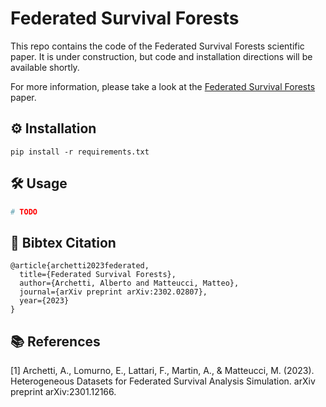 # Federated Survival Forests

This repo contains the code of the Federated Survival Forests scientific paper. 
It is under construction, but code and installation directions will be available shortly.

For more information, please take a look at the [Federated Survival Forests](https://arxiv.org/abs/2302.02807) paper.


## ⚙️ Installation

```pip install -r requirements.txt```

## 🛠️ Usage

```python
# TODO
```

## 📕 Bibtex Citation
```
@article{archetti2023federated,
  title={Federated Survival Forests},
  author={Archetti, Alberto and Matteucci, Matteo},
  journal={arXiv preprint arXiv:2302.02807},
  year={2023}
}
```

## 📚 References

[1] Archetti, A., Lomurno, E., Lattari, F., Martin, A., & Matteucci, M. (2023). Heterogeneous Datasets for Federated Survival Analysis Simulation. arXiv preprint arXiv:2301.12166.
